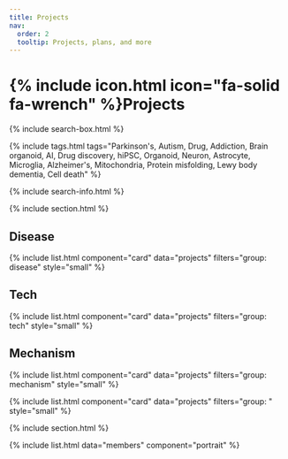 ```yaml
---
title: Projects
nav:
  order: 2
  tooltip: Projects, plans, and more
---
```


# {% include icon.html icon="fa-solid fa-wrench" %}Projects

{% include search-box.html %}

{% include tags.html tags="Parkinson's, Autism, Drug, Addiction, Brain organoid, AI, Drug discovery, hiPSC, Organoid, Neuron, Astrocyte, Microglia, Alzheimer's, Mitochondria, Protein misfolding, Lewy body dementia, Cell death" %}

{% include search-info.html %}

{% include section.html %}

## Disease
{% include list.html component="card" data="projects" filters="group: disease" style="small" %}

## Tech
{% include list.html component="card" data="projects" filters="group: tech" style="small" %}

## Mechanism
{% include list.html component="card" data="projects" filters="group: mechanism" style="small" %}

{% include list.html component="card" data="projects" filters="group: " style="small" %}

{% include section.html %}

{% include list.html data="members" component="portrait"  %}

